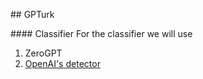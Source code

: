 ## GPTurk



#### Classifier
For the classifier we will use 
1. ZeroGPT
2. [OpenAI's detector](https://openai.com/blog/new-ai-classifier-for-indicating-ai-written-text)
